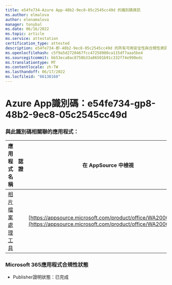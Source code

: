 ```yaml
---
title: e54fe734-Azure App-48b2-9ec8-05c2545cc49d 的識別碼資訊
ms.author: elmalova
author: elenamalova
manager: tonybal
ms.date: 06/16/2022
ms.topic: article
ms.service: attestation
certification_type: attested
description: e54fe734-即-48b2-9ec8-05c2545cc49d 的所有可用安全性與合規性資訊。
ms.openlocfilehash: c5f9a5d2720467fcc47258900ca115df7aaa5be4
ms.sourcegitcommit: bb53eca8ac8750b33a86501b91c332f74e998edc
ms.translationtype: MT
ms.contentlocale: zh-TW
ms.lasthandoff: 06/17/2022
ms.locfileid: "66138168"
---
```

# <a name="azure-app-id-e54fe734-bab8-48b2-9ec8-05c2545cc49d"></a>Azure App識別碼：e54fe734-gp8-48b2-9ec8-05c2545cc49d


### <a name="apps-associated-with-this-id"></a>與此識別碼相關聯的應用程式：
| **應用程式名稱** | **認證** | **在 AppSource 中檢視** |
|--------------|---------------|-----------------------|
| [相片檔案處理工具](../forward/WA200003881.md) |  | [https://appsource.microsoft.com/product/office/WA200003881](https://appsource.microsoft.com/product/office/WA200003881) |

### <a name="microsoft-365-app-compliance-status"></a>Microsoft 365應用程式合規性狀態
- Publisher證明狀態：已完成
